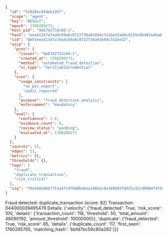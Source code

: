 ```json
{
  "id": "52828bc84deb12b7",
  "scope": "agent",
  "key": "RESULT",
  "epoch": 1760289273,
  "host_pid": "9e6742732c60:1",
  "hash": "eea41347a74adcb9a6c0722f36a01694c7a1be32ab6c8155e9b402a4ba6fe649",
  "cid": "QmV1eea41347a74adcb9a6c0722f36a01694c7a1be32",
  "aicp": {
    "prov": {
      "issuer": "9e6742732c60:1",
      "created_at": 1760289273,
      "method": "automated_fraud_detection",
      "vc_type": "VerifiableCredential"
    },
    "ucon": {
      "usage_constraints": [
        "no_pii_export",
        "audit_required"
      ],
      "purpose": "fraud_detection_analysis",
      "enforcement": "mandatory"
    },
    "eval": {
      "confidence": 1.0,
      "evidence_count": 0,
      "review_status": "pending",
      "evaluated_at": 1760289273
    }
  },
  "sources": [],
  "edges": [],
  "metrics": {},
  "thresholds": {},
  "tags": [
    "fraud",
    "duplicate_transaction",
    "risk_critical"
  ],
  "sig": "78eda0a96b7753a47c8fb60ba0ae2902ec0a349403f8d25cd2cd0964f4744951"
}
```

Fraud detected: duplicate_transaction (score: 92)
Transaction: 044000039495479
Details: {'velocity': {'fraud_detected': True, 'risk_score': 100, 'details': {'transaction_count': 118, 'threshold': 50, 'total_amount': 48090192, 'amount_threshold': 10000000}}, 'duplicate': {'fraud_detected': True, 'risk_score': 85, 'details': {'duplicate_count': 117, 'first_seen': 1760285765, 'matching_hash': 'bbfd7bc59c80a282'}}}